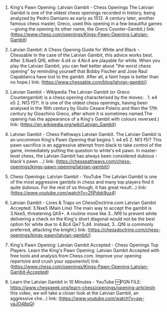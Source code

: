 ---
---
1. King's Pawn Opening: Latvian Gambit - Chess Openings
The Latvian Gambit is one of the oldest chess openings recorded in history, being analyzed by Pedro Damiano as early as 1512. A century later, another famous chess master, Greco, used this opening in a few beautiful games—giving the opening its other name, the Greco Counter-Gambit.)
link: (https://www.chess.com/openings/Kings-Pawn-Opening-Latvian-Gambit)


2. Latvian Gambit: A Chess Opening Guide for White and Black - Chessable
In the case of the Latvian Gambit, this advice works best. After 3.Nxe5 Qf6, either 4.d4 or 4.Nc4 are playable for white. When you play the Latvian Gambit, you can feel better about "the worst chess opening" by reminding yourself that Bobby Fischer and Jose Raul Capablanca have lost to the gambit. After all, a faint hope is better than no hope.)
link: (https://www.chessable.com/blog/latvian-gambit/)


3. Latvian Gambit - Wikipedia
The Latvian Gambit (or Greco Countergambit) is a chess opening characterised by the moves: . 1. e4 e5 2. Nf3 f5?!. It is one of the oldest chess openings, having been analysed in the 16th century by Giulio Cesare Polerio and then the 17th century by Gioachino Greco, after whom it is sometimes named.The opening has the appearance of a King's Gambit with colours reversed.)
link: (https://en.wikipedia.org/wiki/Latvian_Gambit)


4. Latvian Gambit - Chess Pathways
Latvian Gambit. The Latvian Gambit is an uncommon King's Pawn Opening that begins 1. e4 e5 2. Nf3 f5!? This pawn sacrifice is an aggressive attempt from black to take control of the game, immediately putting the question to white's e4 pawn. In master-level chess, the Latvian Gambit has always been considered dubious - black's pawn ...)
link: (https://chesspathways.com/chess-openings/kings-pawn-opening/latvian-gambit/)


5. Chess Openings: Latvian Gambit - YouTube
The Latvian Gambit is one of the most aggressive gambits in chess and many top players find it quite dubious. For the rest of us though, it has great result...)
link: (https://www.youtube.com/watch?v=2flPdsk9uz4)


6. Latvian Gambit - Lines & Traps on ChessDoctrine.com
Latvian Gambit Accepted: 3.Nxe5 (Main Line) The main way to accept the gambit is 3.Nxe5, threatening Qh5+. A routine move like 3…Nf6 to prevent white delivering a check on the King's short diagonal would not be the best option for white due to 4.Bc4 Qe7 5.d4. Instead, 3…Qf6 is commonly preferred, attacking the knight.)
link: (https://chessdoctrine.com/chess-openings/kings-pawn/latvian-gambit/)


7. King's Pawn Opening: Latvian Gambit Accepted - Chess Openings
Top Players. Learn the King's Pawn Opening: Latvian Gambit Accepted with free tools and analysis from Chess.com. Improve your opening repertoire and crush your opponents!)
link: (https://www.chess.com/openings/Kings-Pawn-Opening-Latvian-Gambit-Accepted)


8. Learn the Latvian Gambit in 10 Minutes - YouTube
🆓PGN FILE: https://www.chessgeek.org/learn-chess/openings/opening-articlesIn this video, we will take a closer look at the Latvian Gambit, an aggressive che...)
link: (https://www.youtube.com/watch?v=aw-yaJO48qQ)


